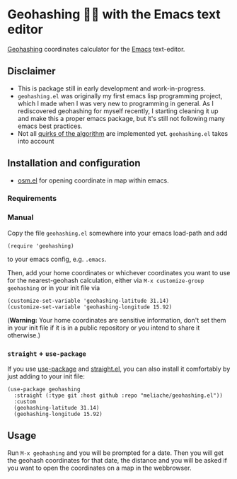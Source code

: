 # Geohashing 🎲🌐 with the Emacs text editor

[Geohashing](https://geohashing.site/geohashing/Main_Page) coordinates calculator for the [Emacs](https://www.gnu.org/software/emacs) text-editor.

## Disclaimer

- This is package still in early development and work-in-progress.
- `geohashing.el` was originally my first emacs lisp programming project, which I made when I was very new to programming in general. As I rediscovered geohashing for myself recently, I starting cleaning it up and make this a proper emacs package, but it's still not following many emacs best practices. 
- Not all [quirks of the algorithm](https://geohashing.site/geohashing/The_Algorithm#Quirks) are implemented yet. `geohashing.el` takes into account

## Installation and configuration
- [osm.el](https://github.com/minad/osm) for opening coordinate in map within emacs.

### Requirements

### Manual
Copy the file `geohashing.el` somewhere into your emacs load-path and add
``` emacs-lisp
(require 'geohashing)
```
to your emacs config, e.g. `.emacs`.

Then, add your home coordinates or whichever coordinates you want to use for the nearest-geohash calculation, either via `M-x customize-group geohashing` or in your init file via
``` emacs-lisp
(customize-set-variable 'geohashing-latitude 31.14)
(customize-set-variable 'geohashing-longitude 15.92)
```
(**Warning:** Your home coordinates are sensitive information, don't set them in your init file if it is in a public repository or you intend to share it otherwise.)

### `straight` + `use-package`

If you use [use-package](https://github.com/jwiegley/use-package) and [straight.el](https://github.com/radian-software/straight.el), you can also install it comfortably by just adding to your init file:
``` emacs-lisp
(use-package geohashing
  :straight (:type git :host github :repo "meliache/geohashing.el"))
  :custom
  (geohashing-latitude 31.14)
  (geohashing-longitude 15.92)
```

## Usage

Run `M-x geohashing` and you will be prompted for a date. Then you will get the
geohash coordinates for that date, the distance and you will be asked if you
want to open the coordinates on a map in the webbrowser.
